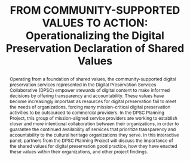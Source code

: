 ---
abstract: Operating from a foundation of shared values, the community-supported digital
  preservation services represented in the Digital Preservation Services Collaborative
  (DPSC) empower stewards of digital content to make informed decisions by offering
  transparency and accountability. These values have become increasingly important
  as resources for digital preservation fail to meet the needs of organizations, forcing
  many mission-critical digital preservation activities to be outsourced to commercial
  providers. In the DPSC Planning Project, this group of mission-aligned service providers
  are working to establish closer and more intentional collaboration between their
  organizations, in order to guarantee the continued availability of services that
  prioritize transparency and accountability to the cultural heritage organizations
  they serve. In this interactive panel, partners from the DPSC Planning Project will
  discuss the importance of the shared values for digital preservation good practice,
  how they have enacted these values within their organizations, and other project
  findings.
creators:
- Hannah Wang
- Jess Farrell
- Courtney Mumma
- Sibyl Schaefer
date: null
document_url: https://www.ideals.illinois.edu/items/128280/bitstreams/428925/data.pdf
grand_parent: iPRES
institutions: []
keywords:
- digital preservation
- collaboration
- values
- transparency
- accountability
landing_page_url: https://hdl.handle.net/2142/121076
language: eng
layout: publication
license: CC-BY 4.0 International
notes_url: null
parent: iPRES 2023
publication_type: paper
size: null
slides_url: https://hdl.handle.net/2142/121675
source_name: iPRES
stream_url: null
title: 'FROM COMMUNITY-SUPPORTED VALUES TO ACTION: Operationalizing the Digital Preservation
  Declaration of Shared Values'
year: 2023
---